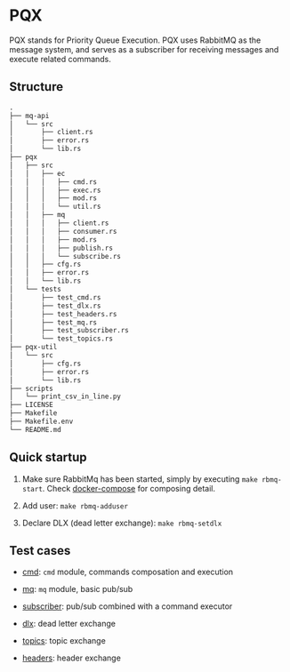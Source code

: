 # PQX

PQX stands for Priority Queue Execution. PQX uses RabbitMQ as the message system, and serves as a subscriber for receiving messages and execute related commands.

## Structure

```txt
.
├── mq-api
│   └── src
│       ├── client.rs
│       ├── error.rs
│       └── lib.rs
├── pqx
│   ├── src
│   │   ├── ec
│   │   │   ├── cmd.rs
│   │   │   ├── exec.rs
│   │   │   ├── mod.rs
│   │   │   └── util.rs
│   │   ├── mq
│   │   │   ├── client.rs
│   │   │   ├── consumer.rs
│   │   │   ├── mod.rs
│   │   │   ├── publish.rs
│   │   │   └── subscribe.rs
│   │   ├── cfg.rs
│   │   ├── error.rs
│   │   └── lib.rs
│   └── tests
│       ├── test_cmd.rs
│       ├── test_dlx.rs
│       ├── test_headers.rs
│       ├── test_mq.rs
│       ├── test_subscriber.rs
│       └── test_topics.rs
├── pqx-util
│   └── src
│       ├── cfg.rs
│       ├── error.rs
│       └── lib.rs
├── scripts
│   └── print_csv_in_line.py
├── LICENSE
├── Makefile
├── Makefile.env
└── README.md
```

## Quick startup

1. Make sure RabbitMq has been started, simply by executing `make rbmq-start`. Check [docker-compose](./docker/rabbitmq/docker-compose.yml) for composing detail.

1. Add user: `make rbmq-adduser`

1. Declare DLX (dead letter exchange): `make rbmq-setdlx`

## Test cases

- [cmd](./pqx/tests/test_cmd.rs): `cmd` module, commands composation and execution

- [mq](./pqx/tests/test_mq.rs): `mq` module, basic pub/sub

- [subscriber](./pqx/tests/test_subscriber.rs): pub/sub combined with a command executor

- [dlx](./pqx/tests/test_dlx.rs): dead letter exchange

- [topics](./pqx/tests/test_topics.rs): topic exchange

- [headers](./pqx/tests/test_headers.rs): header exchange
